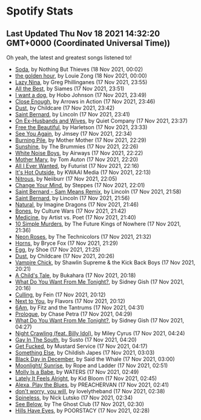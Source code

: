 
# Spotify Stats
## Last Updated Thu Nov 18 2021 14:32:20 GMT+0000 (Coordinated Universal Time))

Oh yeah, the latest and greatest songs listened to!

- [Soda](https://www.last.fm/music/Nothing+But+Thieves/_/Soda), by Nothing But Thieves (18 Nov 2021, 00:02)
- [the golden hour](https://www.last.fm/music/Louie+Zong/_/the+golden+hour), by Louie Zong (18 Nov 2021, 00:00)
- [Lazy Nina](https://www.last.fm/music/Greg+Phillinganes/_/Lazy+Nina), by Greg Phillinganes (17 Nov 2021, 23:55)
- [All the Best](https://www.last.fm/music/Siames/_/All+the+Best), by Siames (17 Nov 2021, 23:51)
- [I want a dog](https://www.last.fm/music/Hobo+Johnson/_/I+want+a+dog), by Hobo Johnson (17 Nov 2021, 23:49)
- [Close Enough](https://www.last.fm/music/Arrows+in+Action/_/Close+Enough), by Arrows in Action (17 Nov 2021, 23:46)
- [Dust](https://www.last.fm/music/Childcare/_/Dust), by Childcare (17 Nov 2021, 23:42)
- [Saint Bernard](https://www.last.fm/music/Lincoln/_/Saint+Bernard), by Lincoln (17 Nov 2021, 23:41)
- [On Ex-Husbands and Wives](https://www.last.fm/music/Quiet+Company/_/On+Ex-Husbands+and+Wives), by Quiet Company (17 Nov 2021, 23:37)
- [Free the Beautiful](https://www.last.fm/music/Harletson/_/Free+the+Beautiful), by Harletson (17 Nov 2021, 23:33)
- [See You Again](https://www.last.fm/music/Jmsey/_/See+You+Again), by Jmsey (17 Nov 2021, 22:34)
- [Burning Pile](https://www.last.fm/music/Mother+Mother/_/Burning+Pile), by Mother Mother (17 Nov 2021, 22:29)
- [Sunshine](https://www.last.fm/music/The+Brummies/_/Sunshine), by The Brummies (17 Nov 2021, 22:26)
- [White Noise Boys](https://www.last.fm/music/Airways/_/White+Noise+Boys), by Airways (17 Nov 2021, 22:22)
- [Mother Mary](https://www.last.fm/music/Tom+Auton/_/Mother+Mary), by Tom Auton (17 Nov 2021, 22:20)
- [All I Ever Wanted](https://www.last.fm/music/Futurist/_/All+I+Ever+Wanted), by Futurist (17 Nov 2021, 22:16)
- [It's Hot Outside](https://www.last.fm/music/KWAAI+Media/_/It%27s+Hot+Outside), by KWAAI Media (17 Nov 2021, 22:13)
- [Nitrous](https://www.last.fm/music/Neiiburr/_/Nitrous), by Neiiburr (17 Nov 2021, 22:05)
- [Change Your Mind](https://www.last.fm/music/Steppes/_/Change+Your+Mind), by Steppes (17 Nov 2021, 22:01)
- [Saint Bernard - Sam Means Remix](https://www.last.fm/music/Lincoln/_/Saint+Bernard+-+Sam+Means+Remix), by Lincoln (17 Nov 2021, 21:58)
- [Saint Bernard](https://www.last.fm/music/Lincoln/_/Saint+Bernard), by Lincoln (17 Nov 2021, 21:56)
- [Natural](https://www.last.fm/music/Imagine+Dragons/_/Natural), by Imagine Dragons (17 Nov 2021, 21:46)
- [Bones](https://www.last.fm/music/Culture+Wars/_/Bones), by Culture Wars (17 Nov 2021, 21:42)
- [Medicine](https://www.last.fm/music/Artist+vs.+Poet/_/Medicine), by Artist vs. Poet (17 Nov 2021, 21:40)
- [10 Simple Murders](https://www.last.fm/music/The+Future+Kings+of+Nowhere/_/10+Simple+Murders), by The Future Kings of Nowhere (17 Nov 2021, 21:36)
- [Neon Roses](https://www.last.fm/music/The+Technicolors/_/Neon+Roses), by The Technicolors (17 Nov 2021, 21:32)
- [Horns](https://www.last.fm/music/Bryce+Fox/_/Horns), by Bryce Fox (17 Nov 2021, 21:29)
- [Egg](https://www.last.fm/music/Shoe/_/Egg), by Shoe (17 Nov 2021, 21:25)
- [Dust](https://www.last.fm/music/Childcare/_/Dust), by Childcare (17 Nov 2021, 20:26)
- [Vampire Chick](https://www.last.fm/music/Shawlin+Supreme+&+the+Kick+Back+Boys/_/Vampire+Chick), by Shawlin Supreme & the Kick Back Boys (17 Nov 2021, 20:21)
- [A Child's Tale](https://www.last.fm/music/Bukahara/_/A+Child%27s+Tale), by Bukahara (17 Nov 2021, 20:18)
- [What Do You Want From Me Tonight?](https://www.last.fm/music/Sidney+Gish/_/What+Do+You+Want+From+Me+Tonight%3F), by Sidney Gish (17 Nov 2021, 20:16)
- [Culling](https://www.last.fm/music/Fein/_/Culling), by Fein (17 Nov 2021, 20:12)
- [Next to You](https://www.last.fm/music/Flavors/_/Next+to+You), by Flavors (17 Nov 2021, 20:12)
- [6Am](https://www.last.fm/music/Fitz+and+the+Tantrums/_/6Am), by Fitz and the Tantrums (17 Nov 2021, 04:31)
- [Prologue](https://www.last.fm/music/Chase+Petra/_/Prologue), by Chase Petra (17 Nov 2021, 04:29)
- [What Do You Want From Me Tonight?](https://www.last.fm/music/Sidney+Gish/_/What+Do+You+Want+From+Me+Tonight%3F), by Sidney Gish (17 Nov 2021, 04:27)
- [Night Crawling (feat. Billy Idol)](https://www.last.fm/music/Miley+Cyrus/_/Night+Crawling+(feat.+Billy+Idol)), by Miley Cyrus (17 Nov 2021, 04:24)
- [Gay In The South](https://www.last.fm/music/Susto/_/Gay+In+The+South), by Susto (17 Nov 2021, 04:20)
- [Get Fucked](https://www.last.fm/music/Mustard+Service/_/Get+Fucked), by Mustard Service (17 Nov 2021, 04:17)
- [Something Else](https://www.last.fm/music/Childish+Japes/_/Something+Else), by Childish Japes (17 Nov 2021, 03:03)
- [Black Day in December](https://www.last.fm/music/Said+the+Whale/_/Black+Day+in+December), by Said the Whale (17 Nov 2021, 03:00)
- [Moonlight/ Sunrise](https://www.last.fm/music/Rope+and+Ladder/_/Moonlight%2F+Sunrise), by Rope and Ladder (17 Nov 2021, 02:51)
- [Molly Is a Babe](https://www.last.fm/music/WATERS/_/Molly+Is+a+Babe), by WATERS (17 Nov 2021, 02:49)
- [Lately It Feels Alright](https://www.last.fm/music/Kid+Bloom/_/Lately+It+Feels+Alright), by Kid Bloom (17 Nov 2021, 02:45)
- [Alexa, Play the Blues](https://www.last.fm/music/PREACHERVAN/_/Alexa,+Play+the+Blues), by PREACHERVAN (17 Nov 2021, 02:41)
- [don't worry, you will](https://www.last.fm/music/lovelytheband/_/don%27t+worry,+you+will), by lovelytheband (17 Nov 2021, 02:38)
- [Spineless](https://www.last.fm/music/Nick+Lutsko/_/Spineless), by Nick Lutsko (17 Nov 2021, 02:34)
- [See Below](https://www.last.fm/music/The+Ghost+Club/_/See+Below), by The Ghost Club (17 Nov 2021, 02:30)
- [Hills Have Eyes](https://www.last.fm/music/POORSTACY/_/Hills+Have+Eyes), by POORSTACY (17 Nov 2021, 02:28)
